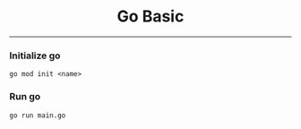 <div align="center">
    <h1>Go Basic</h1>
</div>

---

### Initialize go
```shell
go mod init <name>
```

### Run go
```shell
go run main.go
```